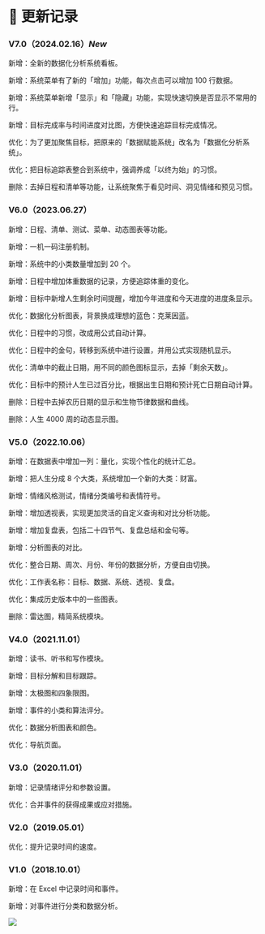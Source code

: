 # 🔁 更新记录

### V7.0（2024.02.16）_New_

新增：全新的数据化分析系统看板。

新增：系统菜单有了新的「增加」功能，每次点击可以增加 100 行数据。

新增：系统菜单新增「显示」和「隐藏」功能，实现快速切换是否显示不常用的行。

新增：目标完成率与时间进度对比图，方便快速追踪目标完成情况。

优化：为了更加聚焦目标，把原来的「数据赋能系统」改名为「数据化分析系统」。

优化：把目标追踪表整合到系统中，强调养成「以终为始」的习惯。

删除：去掉日程和清单等功能，让系统聚焦于看见时间、洞见情绪和预见习惯。

### V6.0（2023.06.27）

新增：日程、清单、测试、菜单、动态图表等功能。

新增：一机一码注册机制。

新增：系统中的小类数量增加到 20 个。

新增：日程中增加体重数据的记录，方便追踪体重的变化。

新增：目标中新增人生剩余时间提醒，增加今年进度和今天进度的进度条显示。

优化：数据化分析图表，背景换成理想的蓝色：克莱因蓝。

优化：日程中的习惯，改成用公式自动计算。

优化：日程中的金句，转移到系统中进行设置，并用公式实现随机显示。

优化：清单中的截止日期，用不同的颜色图标显示，去掉「剩余天数」。

优化：目标中的预计人生已过百分比，根据出生日期和预计死亡日期自动计算。

删除：日程中去掉农历日期的显示和生物节律数据和曲线。

删除：人生 4000 周的动态显示图。

### V5.0（2022.10.06）

新增：在数据表中增加一列：量化，实现个性化的统计汇总。

新增：把人生分成 8 个大类，系统增加一个新的大类：财富。

新增：情绪风格测试，情绪分类编号和表情符号。

新增：增加透视表，实现更加灵活的自定义查询和对比分析功能。

新增：增加复盘表，包括二十四节气、复盘总结和金句等。

新增：分析图表的对比。

优化：整合日期、周次、月份、年份的数据分析，方便自由切换。

优化：工作表名称：目标、数据、系统、透视、复盘。

优化：集成历史版本中的一些图表。

删除：雷达图，精简系统模块。

### V4.0（2021.11.01）

新增：读书、听书和写作模块。

新增：目标分解和目标跟踪。

新增：太极图和四象限图。

新增：事件的小类和算法评分。

优化：数据分析图表和颜色。

优化：导航页面。

### V3.0（2020.11.01）

新增：记录情绪评分和参数设置。

优化：合并事件的获得成果或应对措施。

### V2.0（2019.05.01）

优化：提升记录时间的速度。

### V1.0（2018.10.01）

新增：在 Excel 中记录时间和事件。

新增：对事件进行分类和数据分析。

![](https://visitor-badge.laobi.icu/badge?page\_id=sjhfx.linji\&left\_text=PageViews\&right\_color=%2300589F)
